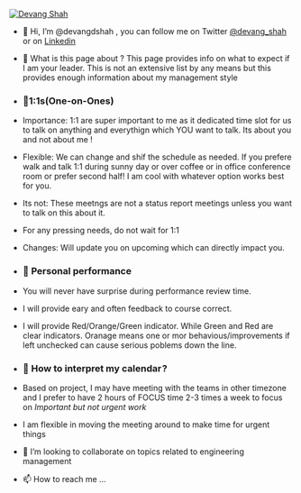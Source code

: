 

[![Devang Shah ](https://media-exp1.licdn.com/dms/image/C5616AQFoYKxL7XseAA/profile-displaybackgroundimage-shrink_200_800/0/1614388698508?e=1623283200&v=beta&t=ekE1q0-SDlnKkk0m247x47JHnCYYSYhfCAuokBxKQUU )](https://www.linkedin.com/in/devang-d-shah/)



- 👋 Hi, I’m @devangdshah , you can follow me on Twitter [@devang_shah](https://twitter.com/devang_shah) or on [Linkedin](https://www.linkedin.com/in/devang-d-shah/)
- 👀 What is this page about ? This page provides info on what to expect if I am your leader. This is not an extensive list by any means but this provides enough information about my management style
- ### 🌱1:1s(One-on-Ones)
- Importance:  1:1 are super important to me as it dedicated time slot for us to talk on anything and everythign which YOU want to talk. Its about you and not about me ! 
- Flexible: We can change and shif the schedule as needed. If you prefere walk and talk 1:1 during sunny day or over coffee or in office conference room or prefer second half! I am cool with whatever option works best for you.  
- Its not: These meetngs are not a status report meetings unless you want to talk on this about it.
- For any pressing needs, do not wait for 1:1 
- Changes: Will update you on upcoming which can directly impact you. 

- ### 💯 Personal performance 
- You will never have surprise during performance review time. 
- I will provide eary and often feedback to course correct. 
- I will provide Red/Orange/Green indicator. While Green and Red are clear indicators. Oranage means one or mor behavious/improvements if left unchecked can cause serious poblems down the line.
- ### 📅 How to interpret my calendar ?
- Based on project, I may have meeting with the teams in other timezone and I prefer to have 2 hours of FOCUS time 2-3 times a week to focus on _Important but not urgent work_
- I am flexible in moving the meeting around to make time for urgent things 


- 💞️ I’m looking to collaborate on topics related to engineering management
- 📫 How to reach me ...

<!---
devangdshah/devangdshah is a ✨ special ✨ repository because its `README.md` (this file) appears on your GitHub profile.
You can click the Preview link to take a look at your changes.
--->
